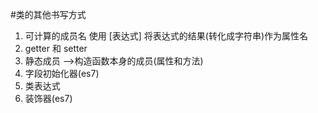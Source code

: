 #类的其他书写方式
1. 可计算的成员名  使用 [表达式] 将表达式的结果(转化成字符串)作为属性名  
2. getter 和 setter
3. 静态成员 -->构造函数本身的成员(属性和方法)
4. 字段初始化器(es7)
5. 类表达式
6. 装饰器(es7)
